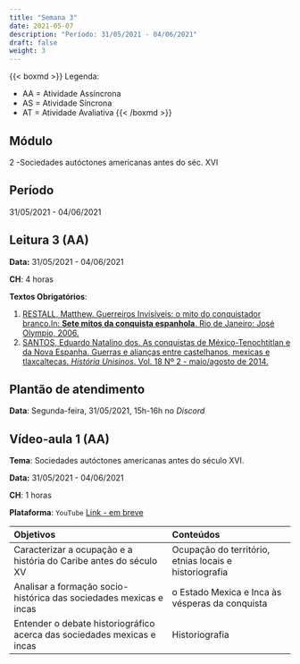 ```yaml
---
title: "Semana 3"
date: 2021-05-07
description: "Período: 31/05/2021 - 04/06/2021"
draft: false
weight: 3
---
```


{{< boxmd >}}
Legenda: 
- AA = Atividade Assíncrona
- AS = Atividade Síncrona
- AT = Atividade Avaliativa
{{< /boxmd >}}

## Módulo

2 -Sociedades autóctones americanas antes do séc. XVI

## Período

31/05/2021 - 04/06/2021

## Leitura 3 (AA)

**Data:** 31/05/2021 - 04/06/2021

**CH**: 4 horas

**Textos Obrigatórios**:

1. [RESTALL, Matthew. Guerreiros Invisíveis: o mito do conquistador branco.In: **Sete mitos da conquista espanhola**. Rio de Janeiro: José Olympio, 2006.](https://ericbrasiln.github.io/cclhm0057_ihl/textos/mod_3/restall.pdf)
2. [SANTOS, Eduardo Natalino dos. As conquistas de México-Tenochtitlan e da Nova Espanha. Guerras e alianças entre castelhanos, mexicas e tlaxcaltecas. *História Unisinos*. Vol. 18 Nº 2 - maio/agosto de 2014.](https://ericbrasiln.github.io/cclhm0057_ihl/textos/mod_3/santos.pdf)

## Plantão de atendimento

**Data**: Segunda-feira, 31/05/2021, 15h-16h no *Discord*

## Vídeo-aula 1 (AA)

**Tema**: Sociedades autóctones americanas antes do século XVI.

**Data:** 31/05/2021 - 04/06/2021

**CH**: 1 horas

**Plataforma**: `YouTube` [Link - em breve]()

| Objetivos           | Conteúdos         |
|:--------------------|:------------------|
| Caracterizar a ocupação e a história do Caribe antes do século XV  | Ocupação do território, etnias locais e historiografia |
| Analisar a formação socio-histórica das sociedades mexicas e incas | o Estado Mexica e Inca às vésperas da conquista |
|Entender o debate historiográfico acerca das sociedades mexicas e incas | Historiografia    |